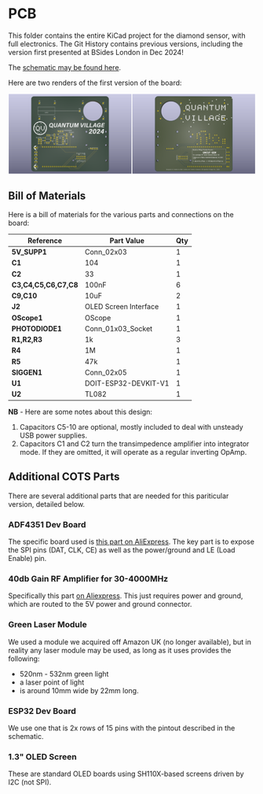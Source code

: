 # PCB

This folder contains the entire KiCad project for the diamond sensor, with full electronics. The Git History contains previous versions, including the version first presented at BSides London in Dec 2024!

The [schematic may be found here](./DiamondGeezer.pdf).

Here are two renders of the first version of the board:

<img src='images/DiamondGeezer-1.png' style="width:50%"/><img src='images/DiamondGeezer-2.png' style="width:50%"/>

## Bill of Materials

Here is a bill of materials for the various parts and connections on the board:

| **Reference**         | **Part Value**                            | **Qty** |
| --------------------- | ------------------------------------ | ------- |
| **5V_SUPP1**          | Conn_02x03                           | 1       |
| **C1**                | 104                                  | 1       |
| **C2**                | 33                                   | 1       |
| **C3,C4,C5,C6,C7,C8** | 100nF                                | 6       |
| **C9,C10**            | 10uF                                 | 2       |
| **J2**                | OLED Screen Interface                | 1       |
| **OScope1**           | OScope                               | 1       |
| **PHOTODIODE1**       | Conn_01x03_Socket                    | 1       |
| **R1,R2,R3**          | 1k                                   | 3       |
| **R4**                | 1M                                   | 1       |
| **R5**                | 47k                                  | 1       |
| **SIGGEN1**           |Conn_02x05                            | 1       |
| **U1**                | DOIT-ESP32-DEVKIT-V1                 | 1       |
| **U2**                | TL082                                | 1       |

**NB** - Here are some notes about this design:

1. Capacitors C5-10 are optional, mostly included to deal with unsteady USB power supplies.
1. Capacitors C1 and C2 turn the transimpedence amplifier into integrator mode. If they are omitted, it will operate as a regular inverting OpAmp. 

## Additional COTS Parts

There are several additional parts that are needed for this pariticular version, detailed below.

### ADF4351 Dev Board

The specific board used is [this part on AliExpress](https://www.aliexpress.com/item/1005007023059785.html). The key part is to expose the SPI pins (DAT, CLK, CE) as well as the power/ground and LE (Load Enable) pin. 

### 40db Gain RF Amplifier for 30-4000MHz

Specifically this part [on Aliexpress](https://www.aliexpress.com/item/1005007300266660.html). This just requires power and ground, which are routed to the 5V power and ground connector. 

### Green Laser Module

We used a module we acquired off Amazon UK (no longer available), but in reality any laser module may be used, as long as it uses provides the following:

- 520nm - 532nm green light
- a laser point of light
- is around 10mm wide by 22mm long. 

### ESP32 Dev Board

We use one that is 2x rows of 15 pins with the pintout described in the schematic.

### 1.3" OLED Screen

These are standard OLED boards using SH110X-based screens driven by I2C (not SPI).
